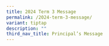 ```yaml
---
title: 2024 Term 3 Message
permalink: /2024-term-3-message/
variant: tiptap
description: ""
third_nav_title: Principal’s Message
---
```

